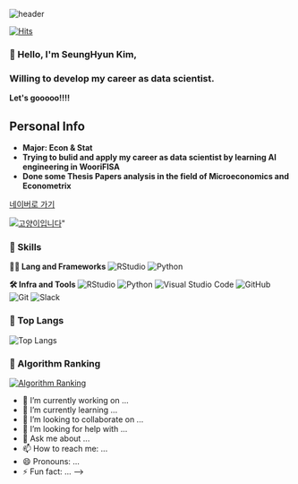 
<!-- Header -->

![header](https://capsule-render.vercel.app/api?type=waving&color=auto&height=360&text=Coding+Is+The+Best%21&fontSize=70&fontAlign=50&fontAlignY=50&desc=happy+coding+day&descSize=20&descAlign=50&descAlignY=60)

[![Hits](https://hits.seeyoufarm.com/api/count/incr/badge.svg?url=https%3A%2F%2Fgithub.com%2F______&count_bg=%2379C83D&title_bg=%23555555&icon=&icon_color=%23E7E7E7&title=hits&edge_flat=false)](https://hits.seeyoufarm.com)

### 🙇 Hello, I'm SeungHyun Kim, 
###    Willing to develop my career as data scientist.
**Let's gooooo!!!!**


## **Personal Info**
  - **Major: Econ & Stat**
  - **Trying to bulid and apply my career as data scientist by learning AI engineering in WooriFISA**
  - **Done some Thesis Papers analysis in the field of Microeconomics and Econometrix**


[네이버로 가기](https://www.naver.com/)

[![고양이입니다](https://i.imgur.com/knCvaRQ.png)](https://www.naver.com/)"

### 🦾 Skills
**🧑‍💻 Lang and Frameworks**
![RStudio](https://img.shields.io/badge/rstudio-75AADB.svg?&style=for-the-badge&logo=rstudio&logoColor=white) ![Python](https://img.shields.io/badge/python-3776AB.svg?&style=for-the-badge&logo=python&logoColor=white) 

**🛠️ Infra and Tools**
<brk>![RStudio](https://img.shields.io/badge/rstudio-75AADB.svg?&style=for-the-badge&logo=rstudio&logoColor=white) ![Python](https://img.shields.io/badge/python-3776AB.svg?&style=for-the-badge&logo=python&logoColor=white) ![Visual Studio Code](https://img.shields.io/badge/Visualstudiocode-000000.svg?&style=for-the-badge)</brk> ![GitHub](https://img.shields.io/badge/github-181717.svg?&style=for-the-badge&logo=github&logoColor=white) ![Git](https://img.shields.io/badge/git-F05032.svg?&style=for-the-badge&logo=git&logoColor=white) ![Slack](https://img.shields.io/badge/slack-4A154B.svg?&style=for-the-badge&logo=slack&logoColor=white) 

### 🚌 Top Langs
![Top Langs](https://github-readme-stats.vercel.app/api/top-langs/?username=kshN819&layout=compact)

### 🚩 Algorithm Ranking
[![Algorithm Ranking](https://mazassumnida.wtf/api/v2/generate_badge?boj=)](https://solved.ac/profile/)


- 🔭 I’m currently working on ...
- 🌱 I’m currently learning ...
- 👯 I’m looking to collaborate on ...
- 🤔 I’m looking for help with ...
- 💬 Ask me about ...
- 📫 How to reach me: ...
- 😄 Pronouns: ...
- ⚡ Fun fact: ...
-->
